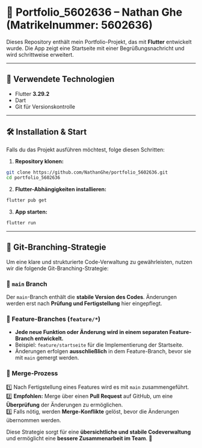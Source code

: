 # 📱 Portfolio_5602636 – Nathan Ghe (Matrikelnummer: 5602636)

Dieses Repository enthält mein Portfolio-Projekt, das mit **Flutter** entwickelt wurde. Die App zeigt eine Startseite mit einer Begrüßungsnachricht und wird schrittweise erweitert.

---

## 🚀 Verwendete Technologien

- Flutter **3.29.2**
- Dart
- Git für Versionskontrolle

---

## 🛠 Installation & Start

Falls du das Projekt ausführen möchtest, folge diesen Schritten:

1. **Repository klonen:**

```bash
git clone https://github.com/NathanGhe/portfolio_5602636.git
cd portfolio_5602636
```

2. **Flutter-Abhängigkeiten installieren:**

```bash
flutter pub get
```

3. **App starten:**

```bash
flutter run
```

---

## 🔀 Git-Branching-Strategie

Um eine klare und strukturierte Code-Verwaltung zu gewährleisten, nutzen wir die folgende Git-Branching-Strategie:

### 📌 `main` Branch
Der `main`-Branch enthält die **stabile Version des Codes**. Änderungen werden erst nach **Prüfung und Fertigstellung** hier eingepflegt.

### 🌱 Feature-Branches (`feature/*`)
- **Jede neue Funktion oder Änderung wird in einem separaten Feature-Branch entwickelt.**
- Beispiel: `feature/startseite` für die Implementierung der Startseite.
- Änderungen erfolgen **ausschließlich** in dem Feature-Branch, bevor sie mit `main` gemergt werden.

### 🔄 Merge-Prozess
1️⃣ Nach Fertigstellung eines Features wird es mit `main` zusammengeführt.  
2️⃣ **Empfohlen:** Merge über einen **Pull Request** auf GitHub, um eine **Überprüfung** der Änderungen zu ermöglichen.  
3️⃣ Falls nötig, werden **Merge-Konflikte** gelöst, bevor die Änderungen übernommen werden.

Diese Strategie sorgt für eine **übersichtliche und stabile Codeverwaltung** und ermöglicht eine **bessere Zusammenarbeit im Team**. 🚀
